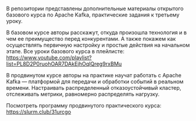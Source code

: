 В репозитории представлены дополнительные материалы открытого базового курса по Apache Kafka, практические задания к третьему уроку.

В базовом курсе авторы расскажут, откуда произошла технология и в чем ее преимущество перед конкурентами. А также покажем как осуществлять первичную настройку и простые действия на начальном этапе. Все уроки базового курса в плейлисте: https://www.youtube.com/playlist?list=PL8D2P0ruohOAR7DAkEjhOqlQreg9rxBMu

В продвинутом курсе авторы на практике научат работать с Apache Kafka — платформой для передачи и обработки событий в реальном времени. Настраивать распределенный отказоустойчивый кластер, отслеживать метрики, равномерно распределять нагрузку.

Посмотреть программу продвинутого практического курса: https://slurm.club/31urcgo

